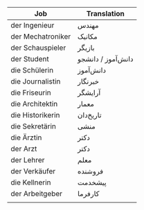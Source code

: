 
| Job               | Translation        |
| ----------------- | ------------------ |
| der Ingenieur     | مهندس              |
| der Mechatroniker | مکانیک             |
| der Schauspieler  | بازیگر             |
| der Student       | دانش‌آموز / دانشجو |
| die Schülerin     | دانش‌آموز          |
| die Journalistin  | خبرنگار            |
| die Friseurin     | آرایشگر            |
| die Architektin   | معمار              |
| die Historikerin  | تاریخ‌دان          |
| die Sekretärin    | منشی               |
| die Ärztin        | دکتر               |
| der Arzt          | دکتر               |
| der Lehrer        | معلم               |
| der Verkäufer     | فروشنده            |
| die Kellnerin     | پیشخدمت            |
| der Arbeitgeber   | کارفرما            |
|                   |                    |
